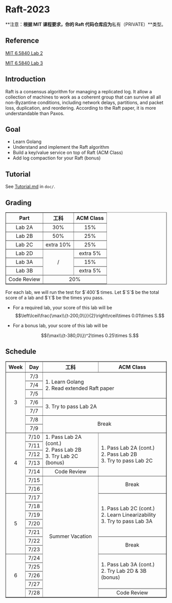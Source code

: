 # Raft-2023

**注意：**根据 MIT 课程要求，你的 Raft 代码仓库应为**私有（PRIVATE）**类型。

## Reference

[MIT 6.5840 Lab 2](https://pdos.csail.mit.edu/6.824/labs/lab-raft.html)

[MIT 6.5840 Lab 3](https://pdos.csail.mit.edu/6.824/labs/lab-kvraft.html)

## Introduction

Raft is a consensus algorithm for managing a replicated log. It allow a collection of machines to work as a coherent group that can survive all all non-Byzantine conditions, including network delays, partitions, and packet loss, duplication, and reordering. According to the Raft paper, it is more understandable than Paxos.

## Goal

- Learn Golang
- Understand and implement the Raft algorithm
- Build a key/value service on top of Raft (ACM Class)
- Add log compaction for your Raft (bonus)

## Tutorial

See [Tutorial.md](doc/Tutorial.md) in `doc/`.

## Grading

<table border="1" cellpadding="1" cellspacing="1">
	<thead>
		<tr>
			<th scope="col" style="text-align:center">Part</th>
			<th scope="col" style="text-align:center">工科</th>
			<th scope="col" style="text-align:center">ACM Class</th>
		</tr>
	</thead>
	<tbody>
		<tr>
			<td style="text-align:center">Lab 2A</td>
			<td style="text-align:center">30%</td>
			<td style="text-align:center">15%</td>
		</tr>
		<tr>
			<td style="text-align:center">Lab 2B</td>
			<td style="text-align:center">50%</td>
			<td style="text-align:center">25%</td>
		</tr>
		<tr>
			<td style="text-align:center">Lab 2C</td>
			<td style="text-align:center">extra 10%</td>
			<td style="text-align:center">25%</td>
		</tr>
		<tr>
			<td style="text-align:center">Lab 2D</td>
			<td colspan="1" rowspan="3" style="text-align:center">/</td>
			<td style="text-align:center">extra 5%</td>
		</tr>
		<tr>
			<td style="text-align:center">Lab 3A</td>
			<td style="text-align:center">15%</td>
		</tr>
		<tr>
			<td style="text-align:center">Lab 3B</td>
			<td style="text-align:center">extra 5%</td>
		</tr>
		<tr>
			<td style="text-align:center">Code Review</td>
			<td colspan="2" rowspan="1" style="text-align:center">20%</td>
		</tr>
	</tbody>
</table>
For each lab, we will run the test for $`400`$ times. Let $`S`$ be the total score of a lab and $`t`$ be the times you pass. 

- For a required lab,  your score of this lab will be 
  $$\left\lceil\frac{\max\\{t-200,0\\}}{2}\right\rceil\times 0.01\times S.$$

- For a bonus lab, your score of this lab will be

  $$(\max\\{t-380,0\\})^2\times 0.25\times S.$$

## Schedule

<table border="1" cellpadding="1" cellspacing="1">
	<thead>
		<tr>
			<th scope="col" style="text-align:center">Week</th>
			<th scope="col" style="text-align:center">Day</th>
			<th scope="col" style="text-align:center">工科</th>
			<th scope="col" style="text-align:center">ACM Class</th>
		</tr>
	</thead>
	<tbody>
		<tr>
			<td colspan="1" rowspan="7" style="text-align:center">3</td>
			<td style="text-align:center">7/3</td>
			<td colspan="2" rowspan="3">
			<div>1. Learn Golang</div>
			<div>2. Read extended Raft paper</div>
			</td>
		</tr>
		<tr>
			<td style="text-align:center">7/4</td>
		</tr>
		<tr>
			<td style="text-align:center">7/5</td>
		</tr>
		<tr>
			<td style="text-align:center">7/6</td>
			<td colspan="2" rowspan="2">3. Try to pass Lab 2A</td>
		</tr>
		<tr>
			<td style="text-align:center">7/7</td>
		</tr>
		<tr>
			<td style="text-align:center">7/8</td>
			<td colspan="2" rowspan="2" style="text-align:center">Break</td>
		</tr>
		<tr>
			<td style="text-align:center">7/9</td>
		</tr>
		<tr>
			<td colspan="1" rowspan="7" style="text-align:center">4</td>
			<td style="text-align:center">7/10</td>
			<td colspan="1" rowspan="4">
			<div>1. Pass Lab 2A (cont.)</div>
			<div>2. Pass Lab 2B</div>
			<div>3. Try Lab 2C (bonus)</div>
			</td>
			<td colspan="1" rowspan="5">
			<div>1. Pass Lab 2A (cont.)</div>
			<div>2. Pass Lab 2B</div>
			<div>3. Try to pass Lab 2C</div>
			</td>
		</tr>
		<tr>
			<td style="text-align:center">7/11</td>
		</tr>
		<tr>
			<td style="text-align:center">7/12</td>
		</tr>
		<tr>
			<td style="text-align:center">7/13</td>
		</tr>
		<tr>
			<td style="text-align:center">7/14</td>
			<td style="text-align:center">Code Review</td>
		</tr>
		<tr>
			<td style="text-align:center">7/15</td>
			<td colspan="1" rowspan="14" style="text-align:center">Summer Vacation</td>
			<td colspan="1" rowspan="2" style="text-align:center">Break</td>
		</tr>
		<tr>
			<td style="text-align:center">7/16</td>
		</tr>
		<tr>
			<td colspan="1" rowspan="7" style="text-align:center">5</td>
			<td style="text-align:center">7/17</td>
			<td colspan="1" rowspan="5">
			<div>1. Pass Lab 2C (cont.)</div>
			<div>2. Learn Linearizability</div>
			<div>3. Try to pass Lab 3A</div>
			</td>
		</tr>
		<tr>
			<td style="text-align:center">7/18</td>
		</tr>
		<tr>
			<td style="text-align:center">7/19</td>
		</tr>
		<tr>
			<td style="text-align:center">7/20</td>
		</tr>
		<tr>
			<td style="text-align:center">7/21</td>
		</tr>
		<tr>
			<td style="text-align:center">7/22</td>
			<td colspan="1" rowspan="2" style="text-align:center">Break</td>
		</tr>
		<tr>
			<td style="text-align:center">7/23</td>
		</tr>
		<tr>
			<td colspan="1" rowspan="5" style="text-align:center">6</td>
			<td style="text-align:center">7/24</td>
			<td colspan="1" rowspan="4">
			<div>1. Pass Lab 3A (cont.)</div>
			<div>2. Try Lab 2D &amp; 3B (bonus)</div>
			</td>
		</tr>
		<tr>
			<td style="text-align:center">7/25</td>
		</tr>
		<tr>
			<td style="text-align:center">7/26</td>
		</tr>
		<tr>
			<td style="text-align:center">7/27</td>
		</tr>
		<tr>
			<td style="text-align:center">7/28</td>
			<td style="text-align:center">Code Review</td>
		</tr>
	</tbody>
</table>

